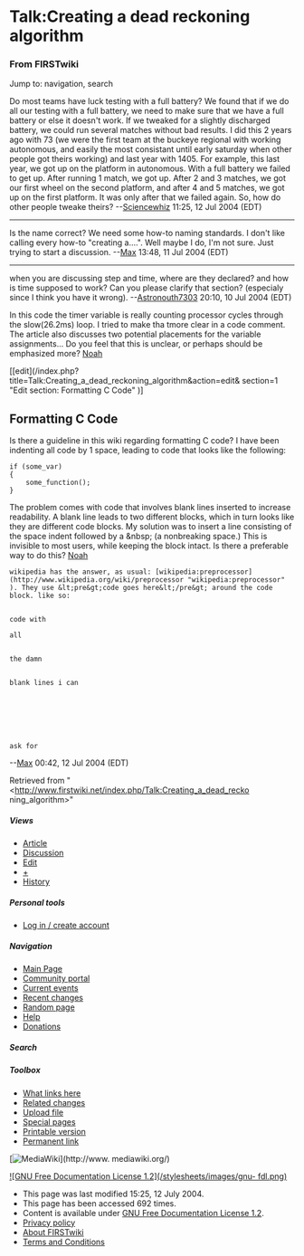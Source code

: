 # Talk:Creating a dead reckoning algorithm

### From FIRSTwiki

Jump to: navigation, search

Do most teams have luck testing with a full battery? We found that if we do
all our testing with a full battery, we need to make sure that we have a full
battery or else it doesn't work. If we tweaked for a slightly discharged
battery, we could run several matches without bad results. I did this 2 years
ago with 73 (we were the first team at the buckeye regional with working
autonomous, and easily the most consistant until early saturday when other
people got theirs working) and last year with 1405. For example, this last
year, we got up on the platform in autonomous. With a full battery we failed
to get up. After running 1 match, we got up. After 2 and 3 matches, we got our
first wheel on the second platform, and after 4 and 5 matches, we got up on
the first platform. It was only after that we failed again. So, how do other
people tweake theirs? --[Sciencewhiz](/index.php/User:Sciencewhiz
"User:Sciencewhiz" ) 11:25, 12 Jul 2004 (EDT)

* * *

Is the name correct? We need some how-to naming standards. I don't like
calling every how-to "creating a....". Well maybe I do, I'm not sure. Just
trying to start a discussion. --[Max](/index.php/User:Max "User:Max" ) 13:48,
11 Jul 2004 (EDT)

* * *

when you are discussing step and time, where are they declared? and how is
time supposed to work? Can you please clarify that section? (especialy since I
think you have it wrong). --[Astronouth7303](/index.php/User:Astronouth7303
"User:Astronouth7303" ) 20:10, 10 Jul 2004 (EDT)

In this code the timer variable is really counting processor cycles through
the slow(26.2ms) loop. I tried to make tha tmore clear in a code comment. The
article also discusses two potential placements for the variable
assignments... Do you feel that this is unclear, or perhaps should be
emphasized more? [Noah](/index.php/User:Noah "User:Noah" )

[[edit](/index.php?title=Talk:Creating_a_dead_reckoning_algorithm&action=edit&
section=1 "Edit section: Formatting C Code" )]

##  Formatting C Code

Is there a guideline in this wiki regarding formatting C code? I have been
indenting all code by 1 space, leading to code that looks like the following:

    
    
    if (some_var)
    {
        some_function();
    }
    

The problem comes with code that involves blank lines inserted to increase
readability. A blank line leads to two different blocks, which in turn looks
like they are different code blocks. My solution was to insert a line
consisting of the space indent followed by a &amp;nbsp; (a nonbreaking space.)
This is invisible to most users, while keeping the block intact. Is there a
preferable way to do this? [Noah](/index.php/User:Noah "User:Noah" )

    wikipedia has the answer, as usual: [wikipedia:preprocessor](http://www.wikipedia.org/wiki/preprocessor "wikipedia:preprocessor" ). They use &lt;pre&gt;code goes here&lt;/pre&gt; around the code block. like so: 
    
    
    code with 
    
    all 
    
    
    the damn
    
    
    blank lines i can
    
    
    
    
    
    
    
    ask for
    

\--[Max](/index.php/User:Max "User:Max" ) 00:42, 12 Jul 2004 (EDT)

Retrieved from "<http://www.firstwiki.net/index.php/Talk:Creating_a_dead_recko
ning_algorithm>"

##### Views

  * [Article](/index.php/Creating_a_dead_reckoning_algorithm)
  * [Discussion](/index.php/Talk:Creating_a_dead_reckoning_algorithm)
  * [Edit](/index.php?title=Talk:Creating_a_dead_reckoning_algorithm&action=edit)
  * [+](/index.php?title=Talk:Creating_a_dead_reckoning_algorithm&action=edit&section=new)
  * [History](/index.php?title=Talk:Creating_a_dead_reckoning_algorithm&action=history)

##### Personal tools

  * [Log in / create account](/index.php?title=Special:Userlogin&returnto=Talk:Creating_a_dead_reckoning_algorithm)

[](/index.php/Main_Page "Main Page" )

##### Navigation

  * [Main Page](/index.php/Main_Page)
  * [Community portal](/index.php/FIRSTwiki:Community_portal)
  * [Current events](/index.php/Current_events)
  * [Recent changes](/index.php/Special:Recentchanges)
  * [Random page](/index.php/Special:Random)
  * [Help](/index.php/Help:Contents)
  * [Donations](/index.php/FIRSTwiki:Site_support)

##### Search



##### Toolbox

  * [What links here](/index.php/Special:Whatlinkshere/Talk:Creating_a_dead_reckoning_algorithm)
  * [Related changes](/index.php/Special:Recentchangeslinked/Talk:Creating_a_dead_reckoning_algorithm)
  * [Upload file](/index.php/Special:Upload)
  * [Special pages](/index.php/Special:Specialpages)
  * [Printable version](/index.php?title=Talk:Creating_a_dead_reckoning_algorithm&printable=yes)
  * [Permanent link](/index.php?title=Talk:Creating_a_dead_reckoning_algorithm&oldid=39749)

[![MediaWiki](/skins/common/images/poweredby_mediawiki_88x31.png)](http://www.
mediawiki.org/)

[![GNU Free Documentation License 1.2](/stylesheets/images/gnu-
fdl.png)](http://www.gnu.org/copyleft/fdl.html)

  * This page was last modified 15:25, 12 July 2004.
  * This page has been accessed 692 times.
  * Content is available under [GNU Free Documentation License 1.2](http://www.gnu.org/copyleft/fdl.html "http://www.gnu.org/copyleft/fdl.html" ).
  * [Privacy policy](/index.php/FIRSTwiki:Privacy_policy "FIRSTwiki:Privacy policy" )
  * [About FIRSTwiki](/index.php/FIRSTwiki:About "FIRSTwiki:About" )
  * [Terms and Conditions](/index.php/FIRSTwiki:Terms_and_conditions "FIRSTwiki:Terms and conditions" )

